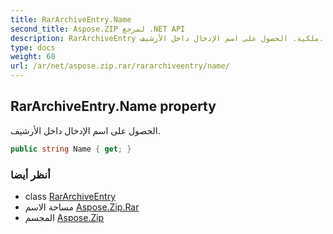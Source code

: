 ```yaml
---
title: RarArchiveEntry.Name
second_title: Aspose.ZIP لمرجع .NET API
description: RarArchiveEntry ملكية. الحصول على اسم الإدخال داخل الأرشيف.
type: docs
weight: 60
url: /ar/net/aspose.zip.rar/rararchiveentry/name/
---
```

## RarArchiveEntry.Name property

الحصول على اسم الإدخال داخل الأرشيف.

```csharp
public string Name { get; }
```

### أنظر أيضا

* class [RarArchiveEntry](../)
* مساحة الاسم [Aspose.Zip.Rar](../../rararchiveentry/)
* المجسم [Aspose.Zip](../../../)


